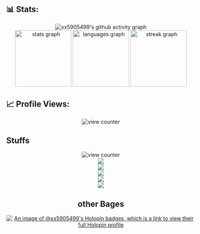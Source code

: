 ## 📊 Stats:

<div align="center">

![xx5905499's github activity graph](https://github-readme-activity-graph.vercel.app/graph?username=xx5905499&bg_color=0f2d3d&color=1cadfb&line=1cadfb&point=1cadfb&area=true&hide_border=true")
<br>
  <img src="https://awesomesam.vercel.app/api?username=xx5905499&hide_title=false&hide_rank=false&show_icons=true&include_all_commits=true&count_private=true&disable_animations=false&number_format=long&theme=radical&locale=en&hide_border=false&order=2" height="150" alt="stats graph"  />
  <img src="https://awesomesam.vercel.app/api/top-langs?username=xx5905499&locale=en&hide_title=false&layout=compact&card_width=320&langs_count=5&theme=radical&hide_border=false&order=1" height="150" alt="languages graph"  />
  <img src="https://streak-stats.demolab.com/?user=xx5905499&locale=en&mode=daily&theme=radical&hide_border=false&border_radius=5&order=3" height="150" alt="streak graph"  />
</div>

## 📈 Profile Views:

<div align="center">
<img src="https://profile-counter.glitch.me/xx5905499/count.svg"  alt="view counter"/>
</div>

<!---
xx5905499/xx5905499 is a ✨ special ✨ repository because its `README.md` (this file) appears on your GitHub profile.
You can click the Preview link to take a look at your changes.
...
--->
## Stuffs
<div align="center">
<img src="https://skillicons.dev/icons?i=html,css,vscode,github,javascript,java"  alt="view counter"/>
</div>
<div align="center">
<img src="https://img.shields.io/github/repo-size/xx5905499/Games" />
  <div align="center">
<img src="https://img.shields.io/github/stars/xx5905499/Games?style=social" />
    <div align="center">
<img src="https://img.shields.io/github/forks/xx5905499/Games?style=social" />
      <div align="center">
<img src="https://img.shields.io/twitter/follow/xx5905499?style=social" />
        <div align="center">
<img src="https://img.shields.io/youtube/views/Dababby?style=social" />
          
## other Bages
[![An image of @xx5905499's Holopin badges, which is a link to view their full Holopin profile](https://holopin.me/xx5905499)](https://holopin.io/@xx5905499)
